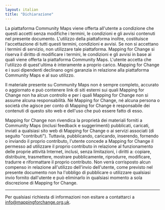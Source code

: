 ```yaml
---
layout: italian
title: "Dichiarazione"
---
```


La piattaforma Community Maps viene offerta all'utente a condizione che questi accetti senza modifiche i termini, le condizioni e gli avvisi contenuti nel presente documento. L'utilizzo della piattaforma inoltre, costituisce l'accettazione di tutti questi termini, condizioni e avvisi. Se non si accettano i termini di servizio, non utilizzare tale piattaforma. Mapping for Change si riserva il diritto di modificare i termini, le condizioni e gli avvisi in base ai quali viene offerta la piattaforma Community Maps. L'utente accetta che l'utilizzo di quest'ultima è interamente a proprio carico. Mapping for Change e i suoi dipendenti declinano ogni garanzia in relazione alla piattaforma Community Maps e al suo utilizzo.

Il materiale presente su Community Maps non è sempre completo, accurato o aggiornato e può contenere link di siti esterni sui quali Mapping for Change non ha alcun controllo e per i quali Mapping for Change non si assume alcuna responsabilità. Né Mapping for Change, né alcuna persona o società che agisce per conto di Mapping for Change è responsabile dei contenuti di questo sito web e dell'uso che può essere fatto di esso.

Mapping for Change non rivendica la proprietà dei materiali forniti a Community Maps (inclusi feedback e suggerimenti) pubblicati, caricati, inviati a qualsiasi sito web di Mapping for Change o ai servizi associati (di seguito "contributi"). Tuttavia, pubblicando, caricando, inserendo, fornendo o inviando il proprio contributo, l'utente concede a Mapping for Change il permesso ad utilizzare il proprio contributo in relazione al funzionamento delle proprie attività Internet, inclusi, senza limitazioni, i diritti a: copiare, distribuire, trasmettere, mostrare pubblicamente, riprodurre, modificare, tradurre e riformattare il proprio contributo. Non verrà corrisposto alcun compenso in relazione all'utilizzo dell'invio dell'utente, come previsto nel presente documento non ha l'obbligo di pubblicare o utilizzare qualsiasi invio fornito dall'utente e può eliminarlo in qualsiasi momento a sola discrezione di Mapping for Change.

---

Per qualsiasi richiesta di informazioni non esitare a contattarci a [info@mappingforchange.org.uk](mailto:info@mappingforchange.org.uk).
